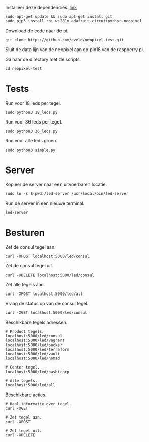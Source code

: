 Installeer deze dependencies. [link](https://learn.adafruit.com/neopixels-on-raspberry-pi/python-usage)
```
sudo apt-get update && sudo apt-get install git
sudo pip3 install rpi_ws281x adafruit-circuitpython-neopixel
```

Download de code naar de pi.
```
git clone https://github.com/eveld/neopixel-test.git
```

Sluit de data lijn van de neopixel aan op pin18 van de raspberry pi.

Ga naar de directory met de scripts.
```
cd neopixel-test
```


# Tests

Run voor 18 leds per tegel.
```
sudo python3 18_leds.py
```

Run voor 36 leds per tegel.
```
sudo python3 36_leds.py
```

Run voor alle leds groen.
```
sudo python3 simple.py
```


# Server
Kopieer de server naar een uitvoerbaren locatie.
```
sudo ln -s $(pwd)/led-server /usr/local/bin/led-server
```

Run de server in een nieuwe terminal.
```
led-server
```

# Besturen
Zet de consul tegel aan.
```
curl -XPOST localhost:5000/led/consul
```

Zet de consul tegel uit.
```
curl -XDELETE localhost:5000/led/consul
```

Zet alle tegels aan.
```
curl -XPOST localhost:5000/led/all
```

Vraag de status op van de consul tegel.
```
curl -XGET localhost:5000/led/consul
```

Beschikbare tegels adressen.
```
# Product tegels.
localhost:5000/led/consul
localhost:5000/led/vagrant
localhost:5000/led/packer
localhost:5000/led/terraform
localhost:5000/led/vault
localhost:5000/led/nomad

# Center tegel.
localhost:5000/led/hashicorp

# Alle tegels.
localhost:5000/led/all
```

Beschikbare acties.
```
# Haal informatie over tegel.
curl -XGET

# Zet tegel aan.
curl -XPOST

# Zet tegel uit.
curl -XDELETE
```
